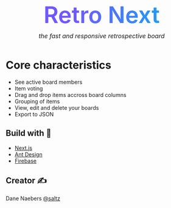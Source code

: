 <style>
    #title-container {
        margin-bottom: 50px;
    }

    #title-container #title {
        padding-bottom: 50px;
        font-size: 60px;
        font-weight: 600;
        background: linear-gradient(90deg, rgb(112, 88, 255) 35%, rgb(1, 183, 240) 100%);
        -webkit-background-clip: text;
        background-clip: text;
        color: transparent;
    }

    #title-container #sub-title {
        font-style: italic;
        margin-top: -80px;
        font-size: 16px;
    }
</style>

<div id="title-container" align="center">
    <h1 id="title">Retro Next</h1>
    <p id="sub-title">the fast and responsive retrospective board</p>
</div>

# Core characteristics

- See active board members
- Item voting
- Drag and drop items accross board columns
- Grouping of items
- View, edit and delete your boards
- Export to JSON

## Build with 🔨

- [Next.js](https://github.com/vercel/next.js)
- [Ant Design](https://github.com/ant-design/ant-design)
- [Firebase](https://github.com/topics/firebase)

## Creator ✍️

Dane Naebers [@saltz](https://github.com/saltz)

